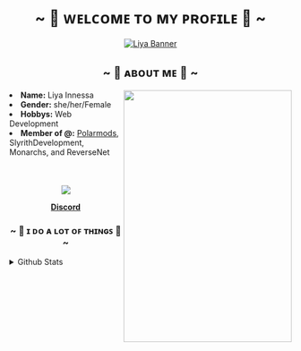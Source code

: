 <h1 align="center">~ 💖 ᴡᴇʟᴄᴏᴍᴇ ᴛᴏ ᴍʏ ᴘʀᴏꜰɪʟᴇ 💖 ~</h1>

<p align="center"> 
  <a href="https://discord.com/users/693357228413026356"><img src="https://i1.sndcdn.com/visuals-000777380260-kwILgk-t1240x260.jpg" alt="Liya Banner"></a> 
</p>

 <div>
<h2 align="center">~ 🎀 ᴀʙᴏᴜᴛ ᴍᴇ 🎀 ~</h2>
  <div align="center">
<img src="https://pbs.twimg.com/media/FfyOR5PX0AApURP.jpg" align="right" width="300" height="450">
  </div>
<li>
 <b>Name:</b> Liya Innessa
</li>
<li>
<b>Gender:</b> she/her/Female 
</li>
<li>
<b>Hobbys:</b> Web Development
</li>
<li>
<b>Member of @:</b> <a href ="https://polarmods.com">Polarmods</a>, SlyrithDevelopment, Monarchs, and ReverseNet
</li>
</div>
<br><br><br>
<div align="center">
  <img src="https://user-images.githubusercontent.com/82108363/203694256-7e39e4ea-3b2e-4ed1-a0f4-6c7935d90d1d.png" align="center">
<p align="center">
  <strong><a href="https://discord.gg/nYXzaUS">Discord</a></strong>
</p>
  <h3 align="center">~ 🐧 ɪ ᴅᴏ ᴀ ʟᴏᴛ ᴏꜰ ᴛʜɪɴɢꜱ 🐧 ~</h3>
</div>

<details>
<summary>Github Stats</summary>

[![Liya](https://github-readme-stats.vercel.app/api?username=slyrith&show_icons=true&theme=dark#gh-dark-mode-only)](https://github.com/anuraghazra/github-readme-stats#gh-dark-mode-only)
</details>
